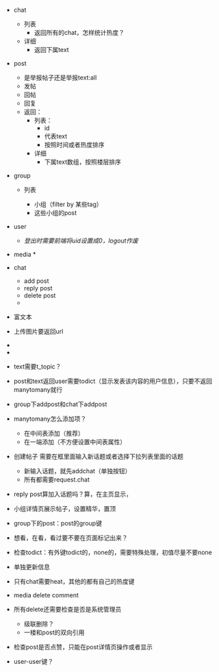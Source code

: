 * chat

  * 列表
    * 返回所有的chat，怎样统计热度？
  * 详细
    * 返回下属text

* post

  * 是举报帖子还是举报text:all
  * 发帖
  * 回帖
  * 回复
  * 返回：
    * 列表：
      * id
      * 代表text
      * 按照时间或者热度排序
    * 详细
      * 下属text数组，按照楼层排序

* group

  * 列表

    * 小组（filter by 某些tag）
    * 这些小组的post

    

* user
  * *登出时需要前端将uid设置成0，logout作废*
  
* media
  * 
  
* chat
  * add post
  * reply post
  * delete post
  * 

* 富文本

* 上传图片要返回url

* 

* 

* text需要t_topic？

* post和text返回user需要todict（显示发表该内容的用户信息），只要不返回manytomany就行

* group下addpost和chat下addpost

* manytomany怎么添加项？

  * 在中间表添加（推荐）
  * 在一端添加（不方便设置中间表属性）

* 创建帖子 需要在框里面输入新话题或者选择下拉列表里面的话题

  * 新输入话题，就先addchat（单独按钮）
  * 所有都需要request.chat

* reply post算加入话题吗？算，在主页显示，

* 小组详情页展示帖子，设置精华，置顶

* group下的post：post的group键

* 想看，在看，看过要不要在页面标记出来？

* 检查todict：有外键todict的，none的，需要特殊处理，初值尽量不要none
* 单独更新信息
* 只有chat需要heat，其他的都有自己的热度键
* media delete comment
* 所有delete还需要检查是否是系统管理员
  * 级联删除？
  * 一楼和post的双向引用
* 检查post是否点赞，只能在post详情页操作或者显示
* user-user键？











